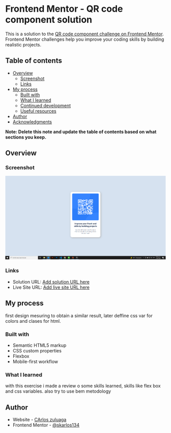 # Frontend Mentor - QR code component solution

This is a solution to the [QR code component challenge on Frontend Mentor](https://www.frontendmentor.io/challenges/qr-code-component-iux_sIO_H). Frontend Mentor challenges help you improve your coding skills by building realistic projects. 

## Table of contents

- [Overview](#overview)
  - [Screenshot](#screenshot)
  - [Links](#links)
- [My process](#my-process)
  - [Built with](#built-with)
  - [What I learned](#what-i-learned)
  - [Continued development](#continued-development)
  - [Useful resources](#useful-resources)
- [Author](#author)
- [Acknowledgments](#acknowledgments)

**Note: Delete this note and update the table of contents based on what sections you keep.**

## Overview

### Screenshot

![](/images/screenshot.png)

### Links

- Solution URL: [Add solution URL here](https://skarlos134.github.io/QR-card-frontendmentor/)
- Live Site URL: [Add live site URL here](https://skarlos134.github.io/QR-card-frontendmentor/)

## My process
  first design mesuring to obtain a similar result, later deffine css var for colors and clases for html.
### Built with

- Semantic HTML5 markup
- CSS custom properties
- Flexbox
- Mobile-first workflow

### What I learned
with this exercise i made a review o some skills learned, skills like flex box and css variables.
also try to use bem metodology



## Author

- Website - [CArlos zuluaga]()
- Frontend Mentor - [@skarlos134](https://www.frontendmentor.io/profile/skarlos134)




